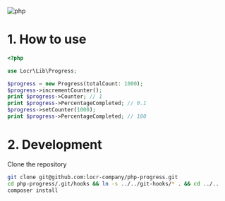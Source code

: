 ![php](https://img.shields.io/badge/php-%3E%3D%208.1-8892BF.svg)

# 1. How to use

```php
<?php

use Locr\Lib\Progress;

$progress = new Progress(totalCount: 1000);
$progress->incrementCounter();
print $progress->Counter; // 1
print $progress->PercentageCompleted; // 0.1
$progress->setCounter(1000);
print $progress->PercentageCompleted; // 100
```

# 2. Development

Clone the repository

```bash
git clone git@github.com:locr-company/php-progress.git
cd php-progress/.git/hooks && ln -s ../../git-hooks/* . && cd ../..
composer install
```
